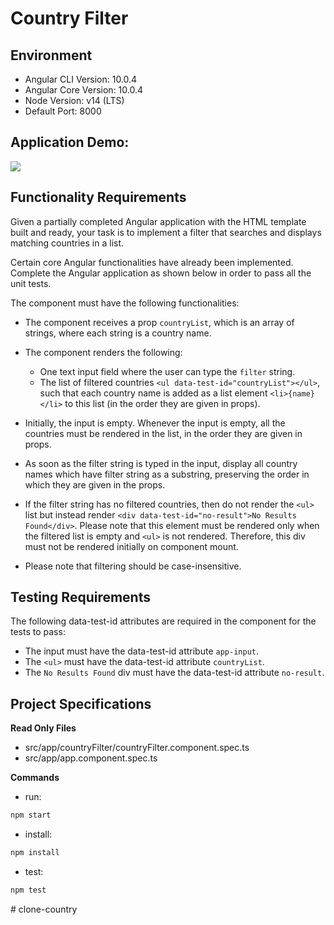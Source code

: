# Country Filter

## Environment 

- Angular CLI Version: 10.0.4
- Angular Core Version: 10.0.4
- Node Version: v14 (LTS)
- Default Port: 8000

## Application Demo:

![](https://hrcdn.net/s3_pub/istreet-assets/fV9bCPK4XoCdesZdEiiyuw/country-filter.gif)

## Functionality Requirements

Given a partially completed Angular application with the HTML template built and ready, your task is to implement a filter that searches and displays matching countries in a list.

Certain core Angular functionalities have already been implemented. Complete the Angular application as shown below in order to pass all the unit tests.

The component must have the following functionalities:

- The component receives a prop `countryList`, which is an array of strings, where each string is a country name.

- The component renders the following:
  - One text input field where the user can type the `filter` string.
  - The list of filtered countries `<ul data-test-id="countryList"></ul>`, such that each country name is added as a list element `<li>{name}</li>` to this list (in the order they are given in props).

- Initially, the input is empty. Whenever the input is empty, all the countries must be rendered in the list, in the order they are given in props.

- As soon as the filter string is typed in the input, display all country names which have filter string as a substring, preserving the order in which they are given in the props. 

- If the filter string has no filtered countries, then do not render the `<ul>` list but instead render `<div data-test-id="no-result">No Results Found</div>`. Please note that this element must be rendered only when the filtered list is empty and `<ul>` is not rendered. Therefore, this div must not be rendered initially on component mount.

- Please note that filtering should be case-insensitive.

## Testing Requirements

The following data-test-id attributes are required in the component for the tests to pass:

- The input must have the data-test-id attribute `app-input`.
- The `<ul>` must have the data-test-id attribute `countryList`.
- The `No Results Found` div must have the data-test-id attribute `no-result`.

## Project Specifications

**Read Only Files**
- src/app/countryFilter/countryFilter.component.spec.ts
- src/app/app.component.spec.ts

**Commands**
- run: 
```bash
npm start
```
- install: 
```bash
npm install
```
- test: 
```bash
npm test
```
#   c l o n e - c o u n t r y  
 